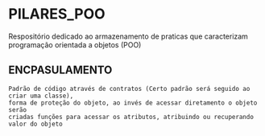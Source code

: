 # PILARES_POO

Respositório dedicado ao armazenamento de praticas que caracterizam programação orientada a objetos (POO)
## ENCPASULAMENTO
    Padrão de código através de contratos (Certo padrão será seguido ao criar uma classe), 
    forma de proteção do objeto, ao invés de acessar diretamento o objeto serão 
    criadas funções para acessar os atributos, atribuindo ou recuperando valor do objeto

